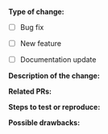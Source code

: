 <!--
Make sure you have read the Contributing guide (see file CONTRIBUTING.md in the root) before you submit a pull request.
-->

**Type of change:**

- [ ] Bug fix 
- [ ] New feature
- [ ] Documentation update


**Description of the change:**

**Related PRs:**

**Steps to test or reproduce:**

**Possible drawbacks:**


